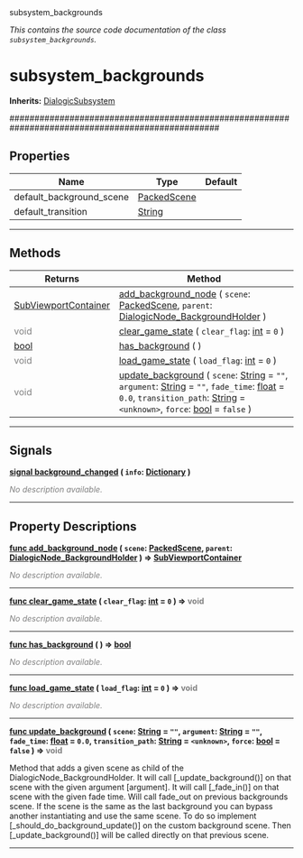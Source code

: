
<div class="header-banner purple">
<div class="header-label purple">subsystem_backgrounds</div>
</div>

*This contains the source code documentation of the class `subsystem_backgrounds`.*
        
# subsystem_backgrounds
**Inherits:** [DialogicSubsystem](class_dialogicsubsystem.md)

##################################################################################################
## Properties
Name | Type | Default 
--- | --- | --- 
default_background_scene | [PackedScene](https://docs.godotengine.org/en/latest/classes/class_packedscene.html#class-packedscene) |   
default_transition | [String](https://docs.godotengine.org/en/latest/classes/class_string.html#class-string) |   
--- 

## Methods
Returns | Method 
--- | --- 
<span class="hljs-attribute">[SubViewportContainer](https://docs.godotengine.org/en/latest/classes/class_subviewportcontainer.html#class-subviewportcontainer)</span> | [<span class="hljs-title">add_background_node</span>](#property-add_background_node) ( `scene`: [PackedScene](https://docs.godotengine.org/en/latest/classes/class_packedscene.html#class-packedscene), `parent`: [DialogicNode_BackgroundHolder](class_dialogicnode_backgroundholder.md) ) 
<span style = "color: gray">void</span> | [<span class="hljs-title">clear_game_state</span>](#property-clear_game_state) ( `clear_flag`: [int](https://docs.godotengine.org/en/latest/classes/class_int.html#class-int) = `0` ) 
<span class="hljs-attribute">[bool](https://docs.godotengine.org/en/latest/classes/class_bool.html#class-bool)</span> | [<span class="hljs-title">has_background</span>](#property-has_background) ( ) 
<span style = "color: gray">void</span> | [<span class="hljs-title">load_game_state</span>](#property-load_game_state) ( `load_flag`: [int](https://docs.godotengine.org/en/latest/classes/class_int.html#class-int) = `0` ) 
<span style = "color: gray">void</span> | [<span class="hljs-title">update_background</span>](#property-update_background) ( `scene`: [String](https://docs.godotengine.org/en/latest/classes/class_string.html#class-string) = `""`, `argument`: [String](https://docs.godotengine.org/en/latest/classes/class_string.html#class-string) = `""`, `fade_time`: [float](https://docs.godotengine.org/en/latest/classes/class_float.html#class-float) = `0.0`, `transition_path`: [String](https://docs.godotengine.org/en/latest/classes/class_string.html#class-string) = `<unknown>`, `force`: [bool](https://docs.godotengine.org/en/latest/classes/class_bool.html#class-bool) = `false` ) 
--- 

## Signals


<a class="header" id="signal-background_changed" href="#signal-background_changed">**<span class="hljs-attribute">signal</span> [<span class="hljs-title">background_changed</span>](#signal-background_changed) ( `info`: [Dictionary](https://docs.godotengine.org/en/latest/classes/class_dictionary.html#class-dictionary) )** </a>



 <span style = "color: gray">*No description available.*</span> 

---

## Property Descriptions



<a class="header" id="property-add_background_node" href="#property-add_background_node">**<span class="hljs-attribute">func</span> [<span class="hljs-title">add_background_node</span>](#property-add_background_node) ( `scene`: [PackedScene](https://docs.godotengine.org/en/latest/classes/class_packedscene.html#class-packedscene), `parent`: [DialogicNode_BackgroundHolder](class_dialogicnode_backgroundholder.md) )</a>  ⇒ <span class="hljs-attribute">[SubViewportContainer](https://docs.godotengine.org/en/latest/classes/class_subviewportcontainer.html#class-subviewportcontainer)</span>** 



 <span style = "color: gray">*No description available.*</span> 

---



<a class="header" id="property-clear_game_state" href="#property-clear_game_state">**<span class="hljs-attribute">func</span> [<span class="hljs-title">clear_game_state</span>](#property-clear_game_state) ( `clear_flag`: [int](https://docs.godotengine.org/en/latest/classes/class_int.html#class-int) = `0` )</a>  ⇒ <span style = "color: gray">void</span>** 



 <span style = "color: gray">*No description available.*</span> 

---



<a class="header" id="property-has_background" href="#property-has_background">**<span class="hljs-attribute">func</span> [<span class="hljs-title">has_background</span>](#property-has_background) ( )</a>  ⇒ <span class="hljs-attribute">[bool](https://docs.godotengine.org/en/latest/classes/class_bool.html#class-bool)</span>** 



 <span style = "color: gray">*No description available.*</span> 

---



<a class="header" id="property-load_game_state" href="#property-load_game_state">**<span class="hljs-attribute">func</span> [<span class="hljs-title">load_game_state</span>](#property-load_game_state) ( `load_flag`: [int](https://docs.godotengine.org/en/latest/classes/class_int.html#class-int) = `0` )</a>  ⇒ <span style = "color: gray">void</span>** 



 <span style = "color: gray">*No description available.*</span> 

---



<a class="header" id="property-update_background" href="#property-update_background">**<span class="hljs-attribute">func</span> [<span class="hljs-title">update_background</span>](#property-update_background) ( `scene`: [String](https://docs.godotengine.org/en/latest/classes/class_string.html#class-string) = `""`, `argument`: [String](https://docs.godotengine.org/en/latest/classes/class_string.html#class-string) = `""`, `fade_time`: [float](https://docs.godotengine.org/en/latest/classes/class_float.html#class-float) = `0.0`, `transition_path`: [String](https://docs.godotengine.org/en/latest/classes/class_string.html#class-string) = `<unknown>`, `force`: [bool](https://docs.godotengine.org/en/latest/classes/class_bool.html#class-bool) = `false` )</a>  ⇒ <span style = "color: gray">void</span>** 



Method that adds a given scene as child of the DialogicNode_BackgroundHolder. It will call [_update_background()] on that scene with the given argument [argument]. It will call [_fade_in()] on that scene with the given fade time. Will call fade_out on previous backgrounds scene.  If the scene is the same as the last background you can bypass another instantiating and use the same scene. To do so implement [_should_do_background_update()] on the custom background scene. Then  [_update_background()] will be called directly on that previous scene.

---

